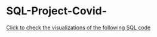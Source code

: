 # SQL-Project-Covid-
[Click to check the visualizations of the following SQL code](https://public.tableau.com/app/profile/tauqeer.iqbal/viz/CovidDashboardupto2021/Dashboard1?publish=yes)
